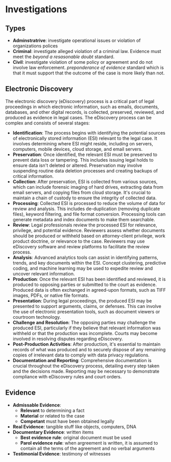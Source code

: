 # Investigations

## Types
- **Adminstratrive**: investigate operational issues or violation of organizations polices
- **Criminal**: investigate alleged violation of a criminal law. Evidence must meet the _beyond a
  resasonable doubt_ standard. 
- **Civil**: investigate violation of some policy or agreement and do not involve law enforcement.
  _preponderance of evidence_ standard which is that it must support that the outcome of the case
  is more likely than not.


## Electronic Discovery 
The electronic discovery (eDiscovery) process is a critical part of legal proceedings in which 
electronic information, such as emails, documents, databases, and other digital records, is 
collected, preserved, reviewed, and produced as evidence in legal cases. The eDiscovery process 
can be complex and consists of several stages:

- **Identification**:
The process begins with identifying the potential sources of electronically stored information (ESI) relevant to the legal case.
It involves determining where ESI might reside, including on servers, computers, mobile devices, cloud storage, and email servers.
- **Preservation**:
Once identified, the relevant ESI must be preserved to prevent data loss or tampering. This includes issuing legal holds to ensure data isn't deleted or altered.
Preservation may involve suspending routine data deletion processes and creating backups of critical information.
- **Collection**:
After preservation, ESI is collected from various sources, which can include forensic imaging of hard drives, extracting data from email servers, and copying files from cloud storage.
It's crucial to maintain a chain of custody to ensure the integrity of collected data.
- **Processing**:
Collected ESI is processed to reduce the volume of data for review and analysis. This includes de-duplication (removing duplicate files), keyword filtering, and file format conversion.
Processing tools can generate metadata and index documents to make them searchable.
- **Review**:
Legal professionals review the processed ESI for relevance, privilege, and potential evidence. Reviewers assess whether documents should be produced or withheld based on attorney-client privilege, work product doctrine, or relevance to the case.
Reviewers may use eDiscovery software and review platforms to facilitate the review process.
- **Analysis**:
Advanced analytics tools can assist in identifying patterns, trends, and key documents within the ESI.
Concept clustering, predictive coding, and machine learning may be used to expedite review and uncover relevant information.
- **Production**:
Once the relevant ESI has been identified and reviewed, it is produced to opposing parties or submitted to the court as evidence.
Produced data is often exchanged in agreed-upon formats, such as TIFF images, PDFs, or native file formats.
- **Presentation**:
During legal proceedings, the produced ESI may be presented to support arguments, claims, or defenses.
This can involve the use of electronic presentation tools, such as document viewers or courtroom technology.
- **Challenge and Resolution**:
The opposing parties may challenge the produced ESI, particularly if they believe that relevant information was withheld or that the production was incomplete.
Courts may become involved in resolving disputes regarding eDiscovery.
- **Post-Production Activities**:
After production, it's essential to maintain records of what was produced and to securely dispose of any remaining copies of irrelevant data to comply with data privacy regulations.
- **Documentation and Reporting**:
Comprehensive documentation is crucial throughout the eDiscovery process, detailing every step taken and the decisions made.
Reporting may be necessary to demonstrate compliance with eDiscovery rules and court orders.


## Evidence

- **Admissable Evidence**:
  - **Relevant** to determining a fact
  - **Material** or related to the case
  - **Competant** must have been obtained legally
- **Real Evidence**: tangible stuff like objects, computers, DNA
- **Documentary Evidence**: written items
  - **Best evidence rule**: original document must be used
  - **Parol evidence rule**: when argreement is written, it is assumed to contain all the terms of the
    agreement and no verbal arguments
- **Testimonial Evidence**: testimony of witnesses
